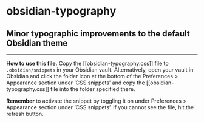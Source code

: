 # obsidian-typography

## Minor typographic improvements to the default Obsidian theme

---

**How to use this file.** Copy the [[obsidian-typography.css]] file to `.obsidian/snippets` in your Obsidian vault. Alternatively, open your vault in Obsidian and click the folder icon at the bottom of the Preferences > Appearance section under ‘CSS snippets’ and copy the [[obsidian-typography.css]] file into the folder specified there.

**Remember** to activate the snippet by toggling it on under Preferences > Appearance section under ‘CSS snippets’. If you cannot see the file, hit the refresh button.
